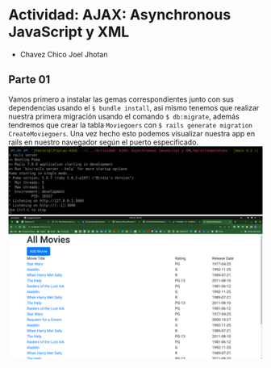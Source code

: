 # Actividad: AJAX: Asynchronous JavaScript y XML
- Chavez Chico Joel Jhotan
## Parte 01
Vamos primero a instalar las gemas correspondientes junto con sus dependencias usando el `$ bundle install`, asi mismo tenemos que realizar nuestra primera migración usando el comando `$ db:migrate`, además tendremos que crear la tabla `Moviegoers` con `$ rails generate migration CreateMoviegoers`. Una vez hecho esto podemos visualizar nuestra app en rails en nuestro navegador según el puerto especificado.
![](img/1.png)
![](img/2.png)
